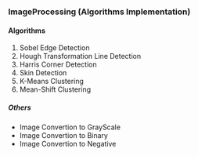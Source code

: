 ### ImageProcessing (Algorithms Implementation)

#### Algorithms
1. Sobel Edge Detection
2. Hough Transformation Line Detection
3. Harris Corner Detection
4. Skin Detection
5. K-Means Clustering
6. Mean-Shift Clustering

##### Others
+ Image Convertion to GrayScale
+ Image Convertion to Binary
+ Image Convertion to Negative

